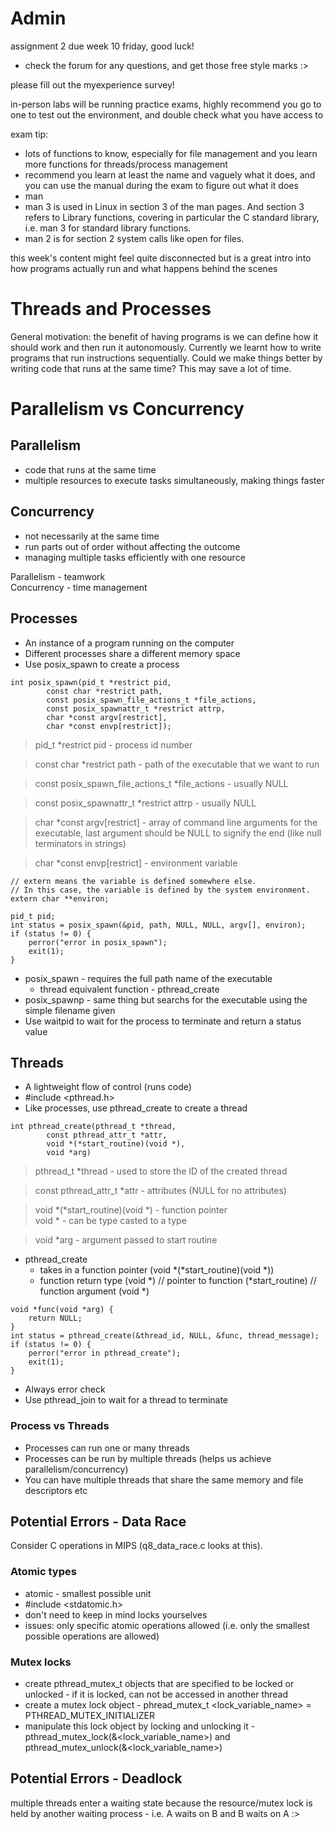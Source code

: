 # Admin

assignment 2 due week 10 friday, good luck! 
- check the forum for any questions, and get those free style marks :>

please fill out the myexperience survey!

in-person labs will be running practice exams, highly recommend you go to one to test out the environment, and double check what you have access to

exam tip:
- lots of functions to know, especially for file management and you learn more functions for threads/process management
- recommend you learn at least the name and vaguely what it does, and you can use the manual during the exam to figure out what it does
- man <look up term>
- man 3 is used in Linux in section 3 of the man pages. And section 3 refers to Library functions, covering in particular the C standard library, i.e. man 3 <func name> for standard library functions.
- man 2 is for section 2 system calls like open for files.

this week's content might feel quite disconnected but is a great intro into how programs actually run and what happens behind the scenes

# Threads and Processes

General motivation: the benefit of having programs is we can define how it should work and then run it autonomously. Currently we learnt how to write programs that run instructions sequentially. Could we make things better by writing code that runs at the same time? This may save a lot of time.

# Parallelism vs Concurrency

## Parallelism
- code that runs at the same time
- multiple resources to execute tasks simultaneously, making things faster

## Concurrency
- not necessarily at the same time
- run parts out of order without affecting the outcome
- managing multiple tasks efficiently with one resource

Parallelism - teamwork \
Concurrency - time management

## Processes
- An instance of a program running on the computer
- Different processes share a different memory space 
- Use posix_spawn to create a process

```
int posix_spawn(pid_t *restrict pid,
        const char *restrict path,
        const posix_spawn_file_actions_t *file_actions,
        const posix_spawnattr_t *restrict attrp,
        char *const argv[restrict],
        char *const envp[restrict]);
```

> pid_t *restrict pid - process id number

> const char *restrict path - path of the executable that we want to run

> const posix_spawn_file_actions_t *file_actions - usually NULL

> const posix_spawnattr_t *restrict attrp - usually NULL

> char *const argv[restrict] - array of command line arguments for the executable, last argument should be NULL to signify the end (like null terminators in strings)

> char *const envp[restrict] - environment variable

```
// extern means the variable is defined somewhere else.
// In this case, the variable is defined by the system environment.
extern char **environ;

pid_t pid;
int status = posix_spawn(&pid, path, NULL, NULL, argv[], environ);
if (status != 0) {
    perror("error in posix_spawn");
    exit(1);
}
```

- posix_spawn - requires the full path name of the executable
    - thread equivalent function - pthread_create
- posix_spawnp - same thing but searchs for the executable using the simple filename given
- Use waitpid to wait for the process to terminate and return a status value

## Threads
- A lightweight flow of control (runs code)
- #include <pthread.h>
- Like processes, use pthread_create to create a thread

```
int pthread_create(pthread_t *thread,
        const pthread_attr_t *attr,
        void *(*start_routine)(void *),
        void *arg)
```

> pthread_t *thread - used to store the ID of the created thread

> const pthread_attr_t *attr - attributes (NULL for no attributes)

> void *(*start_routine)(void *) - function pointer \
> void * - can be type casted to a type

> void *arg - argument passed to start routine

- pthread_create
    - takes in a function pointer (void *(*start_routine)(void *))
    - function return type (void *) // pointer to function (*start_routine) // function argument (void *)

```
void *func(void *arg) {
    return NULL;
}
int status = pthread_create(&thread_id, NULL, &func, thread_message);
if (status != 0) {
    perror("error in pthread_create");
    exit(1);
}
```

- Always error check
- Use pthread_join to wait for a thread to terminate

### Process vs Threads
- Processes can run one or many threads
- Processes can be run by multiple threads (helps us achieve parallelism/concurrency)
- You can have multiple threads that share the same memory and file descriptors etc


## Potential Errors - Data Race

Consider C operations in MIPS (q8_data_race.c looks at this).

### Atomic types
- atomic - smallest possible unit
- #include <stdatomic.h>
- don't need to keep in mind locks yourselves
- issues: only specific atomic operations allowed (i.e. only the smallest possible operations are allowed)

### Mutex locks
- create pthread_mutex_t objects that are specified to be locked or unlocked - if it is locked, can not be accessed in another thread
- create a mutex lock object - phread_mutex_t <lock_variable_name> = PTHREAD_MUTEX_INITIALIZER
- manipulate this lock object by locking and unlocking it - pthread_mutex_lock(&<lock_variable_name>) and pthread_mutex_unlock(&<lock_variable_name>)

## Potential Errors - Deadlock

multiple threads enter a waiting state because the resource/mutex lock is held by another waiting process
    - i.e. A waits on B and B waits on A :>

